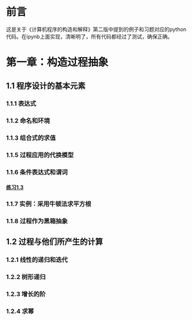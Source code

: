 # 前言 #
这是关于《计算机程序的构造和解释》第二版中提到的例子和习题对应的python代码。在ipynb上面实现，清晰明了，所有代码都经过了测试，确保正确。
# 第一章：构造过程抽象 #
## 1.1 程序设计的基本元素 ##
### 1.1.1 表达式 ###
### 1.1.2 命名和环境 ###
### 1.1.3 组合式的求值 ###
### 1.1.5 过程应用的代换模型 ###
### 1.1.6 条件表达式和谓词 ###
#### [练习1.3](chapter1/1.1.ipynb#1.8) ####
### 1.1.7 实例：采用牛顿法求平方根 ###
### 1.1.8 过程作为黑箱抽象 ###
## 1.2 过程与他们所产生的计算 ##
### 1.2.1 线性的递归和迭代 ###
### 1.2.2 树形递归 ###
### 1.2.3 增长的阶 ###
### 1.2.4 求幂 ###
